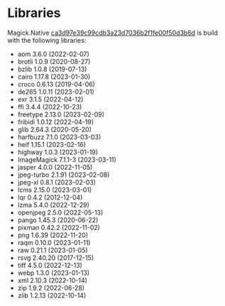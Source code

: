 # Libraries
Magick.Native [ca3d97e39c99cdb3a23d7036b2f1fe00f50d3b6d](https://github.com/dlemstra/Magick.Native/commit/ca3d97e39c99cdb3a23d7036b2f1fe00f50d3b6d) is build with the following libraries:

- aom 3.6.0 (2022-02-07)
- brotli 1.0.9 (2020-08-27)
- bzlib 1.0.8 (2019-07-13)
- cairo 1.17.8 (2023-01-30)
- croco 0.6.13 (2019-04-06)
- de265 1.0.11 (2023-02-01)
- exr 3.1.5 (2022-04-12)
- ffi 3.4.4 (2022-10-23)
- freetype 2.13.0 (2023-02-09)
- fribidi 1.0.12 (2022-04-19)
- glib 2.64.3 (2020-05-20)
- harfbuzz 7.1.0 (2023-03-03)
- heif 1.15.1 (2023-02-16)
- highway 1.0.3 (2023-01-19)
- ImageMagick 7.1.1-3 (2023-03-11)
- jasper 4.0.0 (2022-11-05)
- jpeg-turbo 2.1.91 (2023-02-08)
- jpeg-xl 0.8.1 (2023-02-03)
- lcms 2.15.0 (2023-03-01)
- lqr 0.4.2 (2012-12-04)
- lzma 5.4.0 (2022-12-29)
- openjpeg 2.5.0 (2022-05-13)
- pango 1.45.3 (2020-06-22)
- pixman 0.42.2 (2022-11-02)
- png 1.6.39 (2022-11-20)
- raqm 0.10.0 (2023-01-11)
- raw 0.21.1 (2023-01-05)
- rsvg 2.40.20 (2017-12-15)
- tiff 4.5.0 (2022-12-13)
- webp 1.3.0 (2023-01-13)
- xml 2.10.3 (2022-10-14)
- zip 1.9.2 (2022-06-28)
- zlib 1.2.13 (2022-10-14)
